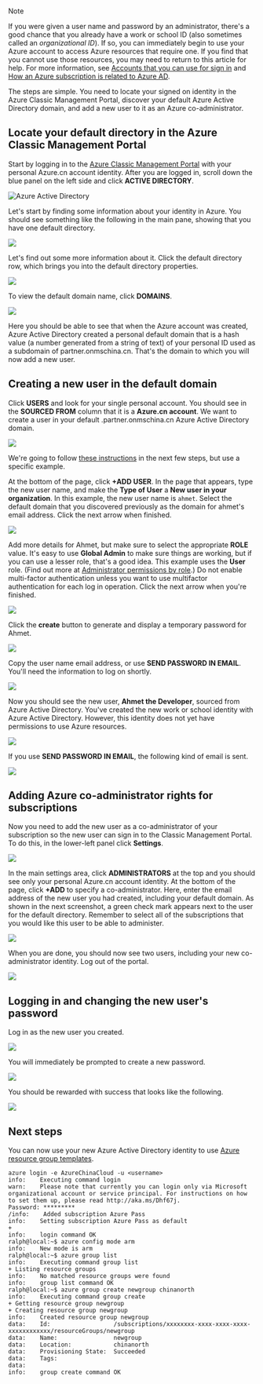 <br>

> [!NOTE]
> If you were given a user name and password by an administrator, there's a good chance that you already have a work or school ID (also sometimes called an *organizational ID*). If so, you can immediately begin to use your Azure account to access Azure resources that require one. If you find that you cannot use those resources, you may need to return to this article for help. For more information, see [Accounts that you can use for sign in](https://msdn.microsoft.com/library/azure/dn629581.aspx#BKMK_SignInAccounts) and [How an Azure subscription is related to Azure AD](https://msdn.microsoft.com/library/azure/dn629581.aspx#BKMK_SubRelationToDir).
> 
> 

The steps are simple. You need to locate your signed on identity in the Azure Classic Management Portal, discover your default Azure Active Directory domain, and add a new user to it as an Azure co-administrator.

## Locate your default directory in the Azure Classic Management Portal
Start by logging in to the [Azure Classic Management Portal](https://manage.windowsazure.cn) with your personal Azure.cn account identity. After you are logged in, scroll down the blue panel on the left side and click **ACTIVE DIRECTORY**.

![Azure Active Directory](./media/virtual-machines-common-create-aad-work-id/azureactivedirectorywidget.png)

Let's start by finding some information about your identity in Azure. You should see something like the following in the main pane, showing that you have one default directory.

![](./media/virtual-machines-common-create-aad-work-id/defaultaadlisting.png)

Let's find out some more information about it. Click the default directory row, which brings you into the default directory properties.  

![](./media/virtual-machines-common-create-aad-work-id/defaultdirectorypage.png)

To view the default domain name, click **DOMAINS**.

![](./media/virtual-machines-common-create-aad-work-id/domainclicktoseeyourdefaultdomain.png)

Here you should be able to see that when the Azure account was created, Azure Active Directory created a personal default domain that is a hash value (a number generated from a string of text) of your personal ID used as a subdomain of partner.onmschina.cn. That's the domain to which you will now add a new user.

## Creating a new user in the default domain
Click **USERS** and look for your single personal account. You should see in the **SOURCED FROM** column that it is a **Azure.cn account**. We want to create a user in your default .partner.onmschina.cn Azure Active Directory domain.

![](./media/virtual-machines-common-create-aad-work-id/defaultdirectoryuserslisting.png)

We're going to follow [these instructions](https://technet.microsoft.com/library/hh967632.aspx#BKMK_1) in the next few steps, but use a specific example.

At the bottom of the page, click **+ADD USER**. In the page that appears, type the new user name, and make the **Type of User** a **New user in your organization**. In this example, the new user name is `ahmet`. Select the default domain that you discovered previously as the domain for ahmet's email address. Click the next arrow when finished.

![](./media/virtual-machines-common-create-aad-work-id/addingauserwithdirectorydropdown.png)

Add more details for Ahmet, but make sure to select the appropriate **ROLE** value. It's easy to use **Global Admin** to make sure things are working, but if you can use a lesser role, that's a good idea. This example uses the **User** role. (Find out more at [Administrator permissions by role](https://msdn.microsoft.com/library/azure/dn468213.aspx#BKMK_1).) Do not enable multi-factor authentication unless you want to use multifactor authentication for each log in operation. Click the next arrow when you're finished.

![](./media/virtual-machines-common-create-aad-work-id/userprofileuseradmin.png)

Click the **create** button to generate and display a temporary password for Ahmet.

![](./media/virtual-machines-common-create-aad-work-id/gettemporarypasswordforuser.png)

Copy the user name email address, or use **SEND PASSWORD IN EMAIL**. You'll need the information to log on shortly.

![](./media/virtual-machines-common-create-aad-work-id/receivedtemporarypassworddialog.png)

Now you should see the new user, **Ahmet the Developer**, sourced from Azure Active Directory. You've created the new work or school identity with Azure Active Directory. However, this identity does not yet have permissions to use Azure resources.

![](./media/virtual-machines-common-create-aad-work-id/defaultdirectoryusersaftercreate.png)

If you use **SEND PASSWORD IN EMAIL**, the following kind of email is sent.

![](./media/virtual-machines-common-create-aad-work-id/emailreceivedfromnewusercreation.png)

## Adding Azure co-administrator rights for subscriptions
Now you need to add the new user as a co-administrator of your subscription so the new user can sign in to the Classic Management Portal. To do this, in the lower-left panel click **Settings**.

![](./media/virtual-machines-common-create-aad-work-id/thesettingswidget.png)

In the main settings area, click **ADMINISTRATORS** at the top and you should see only your personal Azure.cn account identity. At the bottom of the page, click **+ADD** to specify a co-administrator. Here, enter the email address of the new user you had created, including your default domain. As shown in the next screenshot, a green check mark appears next to the user for the default directory. Remember to select all of the subscriptions that you would like this user to be able to administer.

![](./media/virtual-machines-common-create-aad-work-id/addingnewuserascoadmin.png)

When you are done, you should now see two users, including your new co-administrator identity. Log out of the portal.

![](./media/virtual-machines-common-create-aad-work-id/newuseraddedascoadministrator.png)

## Logging in and changing the new user's password
Log in as the new user you created.

![](./media/virtual-machines-common-create-aad-work-id/signinginwithnewuser.png)

You will immediately be prompted to create a new password.

![](./media/virtual-machines-common-create-aad-work-id/mustupdateyourpassword.png)

You should be rewarded with success that looks like the following.

![](./media/virtual-machines-common-create-aad-work-id/successtourdialog.png)

## Next steps
You can now use your new Azure Active Directory identity to use [Azure resource group templates](../articles/xplat-cli-azure-resource-manager.md).

    azure login -e AzureChinaCloud -u <username>    
    info:    Executing command login
    warn:    Please note that currently you can login only via Microsoft organizational account or service principal. For instructions on how to set them up, please read http://aka.ms/Dhf67j.
    Password: *********
    /info:    Added subscription Azure Pass
    info:    Setting subscription Azure Pass as default
    +
    info:    login command OK
    ralph@local:~$ azure config mode arm
    info:    New mode is arm
    ralph@local:~$ azure group list
    info:    Executing command group list
    + Listing resource groups
    info:    No matched resource groups were found
    info:    group list command OK
    ralph@local:~$ azure group create newgroup chinanorth
    info:    Executing command group create
    + Getting resource group newgroup
    + Creating resource group newgroup
    info:    Created resource group newgroup
    data:    Id:                  /subscriptions/xxxxxxxx-xxxx-xxxx-xxxx-xxxxxxxxxxxx/resourceGroups/newgroup
    data:    Name:                newgroup
    data:    Location:            chinanorth
    data:    Provisioning State:  Succeeded
    data:    Tags:
    data:
    info:    group create command OK
